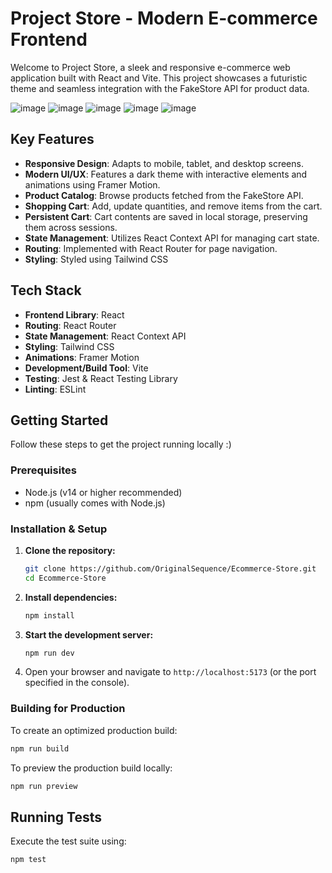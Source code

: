 # Project Store - Modern E-commerce Frontend

Welcome to Project Store, a sleek and responsive e-commerce web application built with React and Vite. This project showcases a futuristic theme and seamless integration with the FakeStore API for product data.

![image](https://github.com/user-attachments/assets/69e4babb-f64b-4aa2-ba01-94b330f58d0f)
![image](https://github.com/user-attachments/assets/883998af-4181-47b7-89f9-af14b6497941)
![image](https://github.com/user-attachments/assets/b976cd03-0147-4289-807e-ae95adfad377)
![image](https://github.com/user-attachments/assets/11e87b2c-697c-4b86-8349-8aba0045d0df)
![image](https://github.com/user-attachments/assets/204f7d5d-4c30-4cc8-81fc-bf6fb430ea65)


## Key Features

*   **Responsive Design**: Adapts to mobile, tablet, and desktop screens.
*   **Modern UI/UX**: Features a dark theme with interactive elements and animations using Framer Motion.
*   **Product Catalog**: Browse products fetched from the FakeStore API.
*   **Shopping Cart**: Add, update quantities, and remove items from the cart.
*   **Persistent Cart**: Cart contents are saved in local storage, preserving them across sessions.
*   **State Management**: Utilizes React Context API for managing cart state.
*   **Routing**: Implemented with React Router for page navigation.
*   **Styling**: Styled using Tailwind CSS

## Tech Stack

*   **Frontend Library**: React
*   **Routing**: React Router
*   **State Management**: React Context API
*   **Styling**: Tailwind CSS
*   **Animations**: Framer Motion
*   **Development/Build Tool**: Vite
*   **Testing**: Jest & React Testing Library
*   **Linting**: ESLint

## Getting Started

Follow these steps to get the project running locally :)

### Prerequisites

*   Node.js (v14 or higher recommended)
*   npm (usually comes with Node.js)

### Installation & Setup

1.  **Clone the repository:**
    ```bash
    git clone https://github.com/OriginalSequence/Ecommerce-Store.git
    cd Ecommerce-Store
    ```

2.  **Install dependencies:**
    ```bash
    npm install
    ```

3.  **Start the development server:**
    ```bash
    npm run dev
    ```

4.  Open your browser and navigate to `http://localhost:5173` (or the port specified in the console).

### Building for Production

To create an optimized production build:

```bash
npm run build
```

To preview the production build locally:

```bash
npm run preview
```

## Running Tests

Execute the test suite using:

```bash
npm test
```

